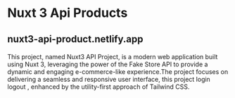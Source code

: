 # Nuxt 3 Api Products 

## nuxt3-api-product.netlify.app

#### 
 This project, named Nuxt3 API Project, is a modern web application built using Nuxt 3, leveraging the power of the Fake Store API to provide a dynamic and engaging e-commerce-like experience.The project focuses on delivering a seamless and responsive user interface, this project login logout , enhanced by the utility-first approach of Tailwind CSS.
